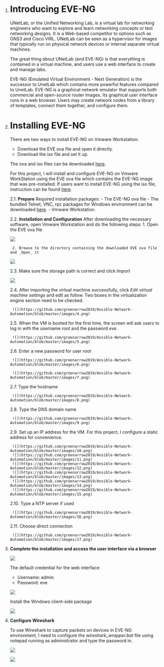1. # **Introducing EVE-NG**
    UNetLab, or the Unified Networking Lab, is a virtual lab for networking engineers who want to explore and learn networking concepts or test networking designs. It is a Web-based competitor to options such as GNS3 and Cisco VIRL. UNetLab can be seen as a hypervisor for images that typically run on physical network devices or internal separate virtual machines.

    The great thing about UNetLab (and EVE-NG) is that everything is contained in a virtual machine, and users use a web interface to create and manage labs.

    EVE-NG (Emulated Virtual Environment - Next Generation) is the successor to UnetLab which contains more powerful features compared to UnetLab. EVE-NG is a graphical network emulator that supports both commercial and open-source router images. Its graphical user interface runs in a web browser. Users may create network nodes from a library of templates, connect them together, and configure them.

1. # **Installing EVE-NG**

    There are two ways to install EVE-NG on Vmware Workstation:

    - Download the EVE ova file and open it directly.
    - Download the iso file and set it up.

    The ova and iso files can be downloaded [here](https://www.eve-ng.net/index.php/download/).

    For this project, I will install and configure EVE-NG on Vmware WorkStation using the EVE ova file which contains the EVE-NG image that was pre-installed. If users want to install EVE-NG using the iso file, instruction can be found [here](https://www.youtube.com/watch?v=Kxt5dvuAfNk).

    2.1. **Prepare**
    Required installation packages:
        - The EVE-NG ova file
        - The bundled Telnet, VNC, rpc packages for Windows environment can be downloaded [here](https://www.eve-ng.net/index.php/download/).
        - Vmware Workstation.

    2.2. **Installation and Configuration**
    After downloading the necessary software, open Vmware Workstation and do the following steps:
        1. Open the EVE ova file 
     
     ![](https://github.com/greenarrow2019/Ansible-Network-Automation/blob/master/images/1.png)
        
        2. Browse to the directory containing the downloaded EVE ova file and _Open_ it
        
     ![](https://github.com/greenarrow2019/Ansible-Network-Automation/blob/master/images/2.png)

    2.3. Make sure the storage path is correct and click _Import_
    
     ![](https://github.com/greenarrow2019/Ansible-Network-Automation/blob/master/images/3.png)

    2.4. After importing the virtual machine successfully, click _Edit virtual machine settings_ and edit as follow. Two boxes in the virtualization engine section need to be checked.
    
        ![](https://github.com/greenarrow2019/Ansible-Network-Automation/blob/master/images/4.png)
    
    2.5. When the VM is booted for the first time, the screen will ask users to log in with the username _root_ and the password _eve_. 
    
        ![](https://github.com/greenarrow2019/Ansible-Network-Automation/blob/master/images/5.png)
    
    2.6. Enter a new password for user _root_ 
    
        ![](https://github.com/greenarrow2019/Ansible-Network-Automation/blob/master/images/6.png) 
        
        ![](https://github.com/greenarrow2019/Ansible-Network-Automation/blob/master/images/7.png)
    
    2.7. Type the hostname
    
        ![](https://github.com/greenarrow2019/Ansible-Network-Automation/blob/master/images/8.png)
    
    2.8. Type the DNS domain name 
    
        ![](https://github.com/greenarrow2019/Ansible-Network-Automation/blob/master/images/9.png)
    
    2.9. Set up an IP address for the VM. For this project, I configure a static address for convenience.                        
    
        ![](https://github.com/greenarrow2019/Ansible-Network-Automation/blob/master/images/10.png)          
        ![](https://github.com/greenarrow2019/Ansible-Network-Automation/blob/master/images/11.png) 
        ![](https://github.com/greenarrow2019/Ansible-Network-Automation/blob/master/images/12.png) 
        ![](https://github.com/greenarrow2019/Ansible-Network-Automation/blob/master/images/13.png) 
        ![](https://github.com/greenarrow2019/Ansible-Network-Automation/blob/master/images/14.png) 
        ![](https://github.com/greenarrow2019/Ansible-Network-Automation/blob/master/images/15.png)
        
    2.10. Type a NTP server if used 
    
        ![](https://github.com/greenarrow2019/Ansible-Network-Automation/blob/master/images/16.png)
    
    2.11. Choose direct connection 
    
        ![](https://github.com/greenarrow2019/Ansible-Network-Automation/blob/master/images/17.png)

  1. **Complete the installation and access the user interface via a browser**

        ![](https://github.com/greenarrow2019/Ansible-Network-Automation/blob/master/images/18.png)

        The default credential for the web interface:
        - Username: admin
        - Password: eve

        ![](https://github.com/greenarrow2019/Ansible-Network-Automation/blob/master/images/19.png)

        Install the Windows client-side package
        
        ![](https://github.com/greenarrow2019/Ansible-Network-Automation/blob/master/images/20.png)

  1. **Configure Wireshark**

        To use Wireshark to capture packets on devices in EVE-NG environment, I need to configure the _wireshark\_wrapper.bat_ file using notepad running as administrator and type the password in.

        ![](https://github.com/greenarrow2019/Ansible-Network-Automation/blob/master/images/21.png)

        ![](https://github.com/greenarrow2019/Ansible-Network-Automation/blob/master/images/22.png)
